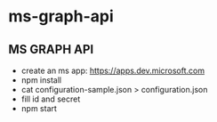 # ms-graph-api
## MS GRAPH API

- create an ms app: https://apps.dev.microsoft.com
- npm install
- cat configuration-sample.json > configuration.json
- fill id and secret
- npm start
